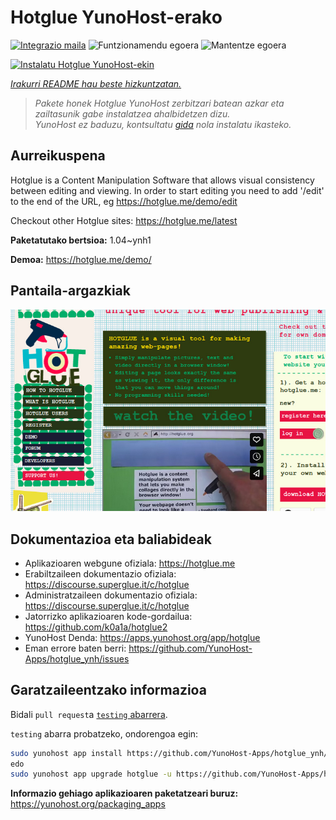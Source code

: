 <!--
Ohart ongi: README hau automatikoki sortu da <https://github.com/YunoHost/apps/tree/master/tools/readme_generator>ri esker
EZ editatu eskuz.
-->

# Hotglue YunoHost-erako

[![Integrazio maila](https://dash.yunohost.org/integration/hotglue.svg)](https://ci-apps.yunohost.org/ci/apps/hotglue/) ![Funtzionamendu egoera](https://ci-apps.yunohost.org/ci/badges/hotglue.status.svg) ![Mantentze egoera](https://ci-apps.yunohost.org/ci/badges/hotglue.maintain.svg)

[![Instalatu Hotglue YunoHost-ekin](https://install-app.yunohost.org/install-with-yunohost.svg)](https://install-app.yunohost.org/?app=hotglue)

*[Irakurri README hau beste hizkuntzatan.](./ALL_README.md)*

> *Pakete honek Hotglue YunoHost zerbitzari batean azkar eta zailtasunik gabe instalatzea ahalbidetzen dizu.*  
> *YunoHost ez baduzu, kontsultatu [gida](https://yunohost.org/install) nola instalatu ikasteko.*

## Aurreikuspena

Hotglue is a Content Manipulation Software that allows visual consistency between editing and viewing.
In order to start editing you need to add '/edit' to the end of the URL, eg https://hotglue.me/demo/edit

Checkout other Hotglue sites: https://hotglue.me/latest



**Paketatutako bertsioa:** 1.04~ynh1

**Demoa:** <https://hotglue.me/demo/>

## Pantaila-argazkiak

![Hotglue(r)en pantaila-argazkia](./doc/screenshots/example.jpg)

## Dokumentazioa eta baliabideak

- Aplikazioaren webgune ofiziala: <https://hotglue.me>
- Erabiltzaileen dokumentazio ofiziala: <https://discourse.superglue.it/c/hotglue>
- Administratzaileen dokumentazio ofiziala: <https://discourse.superglue.it/c/hotglue>
- Jatorrizko aplikazioaren kode-gordailua: <https://github.com/k0a1a/hotglue2>
- YunoHost Denda: <https://apps.yunohost.org/app/hotglue>
- Eman errore baten berri: <https://github.com/YunoHost-Apps/hotglue_ynh/issues>

## Garatzaileentzako informazioa

Bidali `pull request`a [`testing` abarrera](https://github.com/YunoHost-Apps/hotglue_ynh/tree/testing).

`testing` abarra probatzeko, ondorengoa egin:

```bash
sudo yunohost app install https://github.com/YunoHost-Apps/hotglue_ynh/tree/testing --debug
edo
sudo yunohost app upgrade hotglue -u https://github.com/YunoHost-Apps/hotglue_ynh/tree/testing --debug
```

**Informazio gehiago aplikazioaren paketatzeari buruz:** <https://yunohost.org/packaging_apps>
